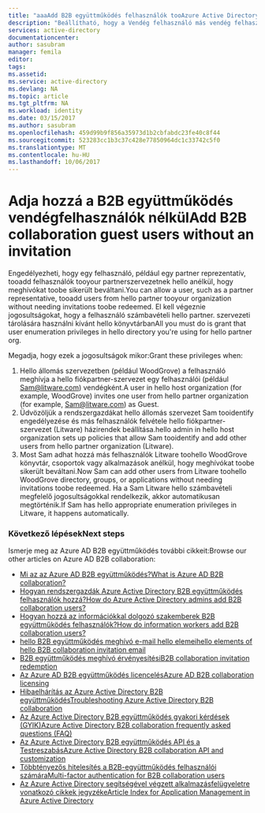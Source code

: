 ```yaml
---
title: "aaaAdd B2B együttműködés felhasználók tooAzure Active Directory nélkül |} Microsoft Docs"
description: "Beállítható, hogy a Vendég felhasználó más vendég felhasználók tooyour az Azure AD hozzáadni anélkül, hogy az Azure Active Directory B2B együttműködés meghívót váltja be."
services: active-directory
documentationcenter: 
author: sasubram
manager: femila
editor: 
tags: 
ms.assetid: 
ms.service: active-directory
ms.devlang: NA
ms.topic: article
ms.tgt_pltfrm: NA
ms.workload: identity
ms.date: 03/15/2017
ms.author: sasubram
ms.openlocfilehash: 459d99b9f856a35973d1b2cbfabdc23fe40c8f44
ms.sourcegitcommit: 523283cc1b3c37c428e77850964dc1c33742c5f0
ms.translationtype: MT
ms.contentlocale: hu-HU
ms.lasthandoff: 10/06/2017
---
```

# <a name="add-b2b-collaboration-guest-users-without-an-invitation"></a><span data-ttu-id="6ed65-103">Adja hozzá a B2B együttműködés vendégfelhasználók nélkül</span><span class="sxs-lookup"><span data-stu-id="6ed65-103">Add B2B collaboration guest users without an invitation</span></span>

<span data-ttu-id="6ed65-104">Engedélyezheti, hogy egy felhasználó, például egy partner reprezentatív, tooadd felhasználók tooyour partnerszervezetnek hello anélkül, hogy meghívókat toobe sikerült beváltani.</span><span class="sxs-lookup"><span data-stu-id="6ed65-104">You can allow a user, such as a partner representative, tooadd users from hello partner tooyour organization without needing invitations toobe redeemed.</span></span> <span data-ttu-id="6ed65-105">El kell végeznie jogosultságokat, hogy a felhasználó számbavételi hello partner. szervezeti tárolására használni kívánt hello könyvtárban</span><span class="sxs-lookup"><span data-stu-id="6ed65-105">All you must do is grant that user enumeration privileges in hello directory you're using for hello partner org.</span></span> 

<span data-ttu-id="6ed65-106">Megadja, hogy ezek a jogosultságok mikor:</span><span class="sxs-lookup"><span data-stu-id="6ed65-106">Grant these privileges when:</span></span>

1. <span data-ttu-id="6ed65-107">Hello állomás szervezetben (például WoodGrove) a felhasználó meghívja a hello fiókpartner-szervezet egy felhasználói (például Sam@litware.com) vendégként.</span><span class="sxs-lookup"><span data-stu-id="6ed65-107">A user in hello host organization (for example, WoodGrove) invites one user from hello partner organization (for example, Sam@litware.com) as Guest.</span></span>
2. <span data-ttu-id="6ed65-108">Üdvözöljük a rendszergazdákat hello állomás szervezet Sam tooidentify engedélyezése és más felhasználók felvétele hello fiókpartner-szervezet (Litware) házirendek beállítása.</span><span class="sxs-lookup"><span data-stu-id="6ed65-108">hello admin in hello host organization sets up policies that allow Sam tooidentify and add other users from hello partner organization (Litware).</span></span>
3. <span data-ttu-id="6ed65-109">Most Sam adhat hozzá más felhasználók Litware toohello WoodGrove könyvtár, csoportok vagy alkalmazások anélkül, hogy meghívókat toobe sikerült beváltani.</span><span class="sxs-lookup"><span data-stu-id="6ed65-109">Now Sam can add other users from Litware toohello WoodGrove directory, groups, or applications without needing invitations toobe redeemed.</span></span> <span data-ttu-id="6ed65-110">Ha a Sam Litware hello számbavételi megfelelő jogosultságokkal rendelkezik, akkor automatikusan megtörténik.</span><span class="sxs-lookup"><span data-stu-id="6ed65-110">If Sam has hello appropriate enumeration privileges in Litware, it happens automatically.</span></span>

### <a name="next-steps"></a><span data-ttu-id="6ed65-111">Következő lépések</span><span class="sxs-lookup"><span data-stu-id="6ed65-111">Next steps</span></span>

<span data-ttu-id="6ed65-112">Ismerje meg az Azure AD B2B együttműködés további cikkeit:</span><span class="sxs-lookup"><span data-stu-id="6ed65-112">Browse our other articles on Azure AD B2B collaboration:</span></span>

* [<span data-ttu-id="6ed65-113">Mi az az Azure AD B2B együttműködés?</span><span class="sxs-lookup"><span data-stu-id="6ed65-113">What is Azure AD B2B collaboration?</span></span>](active-directory-b2b-what-is-azure-ad-b2b.md)
* [<span data-ttu-id="6ed65-114">Hogyan rendszergazdák Azure Active Directory B2B együttműködés felhasználók hozzá?</span><span class="sxs-lookup"><span data-stu-id="6ed65-114">How do Azure Active Directory admins add B2B collaboration users?</span></span>](active-directory-b2b-admin-add-users.md)
* [<span data-ttu-id="6ed65-115">Hogyan hozzá az információkkal dolgozó szakemberek B2B együttműködés felhasználók?</span><span class="sxs-lookup"><span data-stu-id="6ed65-115">How do information workers add B2B collaboration users?</span></span>](active-directory-b2b-iw-add-users.md)
* [<span data-ttu-id="6ed65-116">hello B2B együttműködés meghívó e-mail hello elemei</span><span class="sxs-lookup"><span data-stu-id="6ed65-116">hello elements of hello B2B collaboration invitation email</span></span>](active-directory-b2b-invitation-email.md)
* [<span data-ttu-id="6ed65-117">B2B együttműködés meghívó érvényesítési</span><span class="sxs-lookup"><span data-stu-id="6ed65-117">B2B collaboration invitation redemption</span></span>](active-directory-b2b-redemption-experience.md)
* [<span data-ttu-id="6ed65-118">Az Azure AD B2B együttműködés licencelés</span><span class="sxs-lookup"><span data-stu-id="6ed65-118">Azure AD B2B collaboration licensing</span></span>](active-directory-b2b-licensing.md)
* [<span data-ttu-id="6ed65-119">Hibaelhárítás az Azure Active Directory B2B együttműködés</span><span class="sxs-lookup"><span data-stu-id="6ed65-119">Troubleshooting Azure Active Directory B2B collaboration</span></span>](active-directory-b2b-troubleshooting.md)
* [<span data-ttu-id="6ed65-120">Az Azure Active Directory B2B együttműködés gyakori kérdések (GYIK)</span><span class="sxs-lookup"><span data-stu-id="6ed65-120">Azure Active Directory B2B collaboration frequently asked questions (FAQ)</span></span>](active-directory-b2b-faq.md)
* [<span data-ttu-id="6ed65-121">Az Azure Active Directory B2B együttműködés API és a Testreszabás</span><span class="sxs-lookup"><span data-stu-id="6ed65-121">Azure Active Directory B2B collaboration API and customization</span></span>](active-directory-b2b-api.md)
* [<span data-ttu-id="6ed65-122">Többtényezős hitelesítés a B2B-együttműködés felhasználói számára</span><span class="sxs-lookup"><span data-stu-id="6ed65-122">Multi-factor authentication for B2B collaboration users</span></span>](active-directory-b2b-mfa-instructions.md)
* [<span data-ttu-id="6ed65-123">Az Azure Active Directory segítségével végzett alkalmazásfelügyeletre vonatkozó cikkek jegyzéke</span><span class="sxs-lookup"><span data-stu-id="6ed65-123">Article Index for Application Management in Azure Active Directory</span></span>](active-directory-apps-index.md)